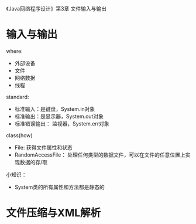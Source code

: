 《Java网络程序设计》第3章 文件输入与输出
 # 输入与输出
  where:    
 + 外部设备
 + 文件
 + 网络数据
 + 线程
    
 standard:
 + 标准输入：是键盘，System.in对象
 + 标准输出：是显示器，System.out对象
 + 标准错误输出： 监视器，System.err对象

 class(how)
+ File: 获得文件属性和状态
+ RandomAccessFile： 处理任何类型的数据文件，可以在文件的任意位置上实现数据的存/取
  
 小知识：
 + System类的所有属性和方法都是静态的
 
# 文件压缩与XML解析
